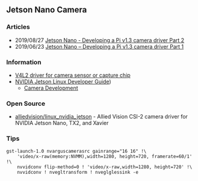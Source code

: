 ## Jetson Nano Camera


### Articles
- 2019/08/27 [Jetson Nano - Developing a Pi v1.3 camera driver Part 2](https://jas-hacks.blogspot.com/2019/08/jetson-nano-developing-pi-v13-camera.html)
- 2019/06/23 [Jetson Nano – Developing a Pi v1.3 camera driver Part 1](https://jas-hacks.blogspot.com/2019/06/jetson-nano-developing-pi-v13-camera.html)



### Information
- [V4L2 driver for camera sensor or capture chip](https://developer.ridgerun.com/wiki/index.php?title=V4L2_driver_for_camera_sensor_or_capture_chip)
- [NVIDIA Jetson Linux Developer Guide](https://docs.nvidia.com/jetson/l4t/index.html))
    - [Camera Development](https://docs.nvidia.com/jetson/l4t/index.html#page/Tegra%20Linux%20Driver%20Package%20Development%20Guide/camera_dev.html#)



### Open Source
- [alliedvision/linux_nvidia_jetson](https://github.com/alliedvision/linux_nvidia_jetson) - Allied Vision CSI-2 camera driver for NVIDIA Jetson Nano, TX2, and Xavier


### Tips
```
gst-launch-1.0 nvarguscamerasrc gainrange="16 16" !\
    'video/x-raw(memory:NVMM),width=1280, height=720, framerate=60/1' !\
    nvvidconv flip-method=0 ! 'video/x-raw,width=1280, height=720' !\
    nvvidconv ! nvegltransform ! nveglglessink -e
```


